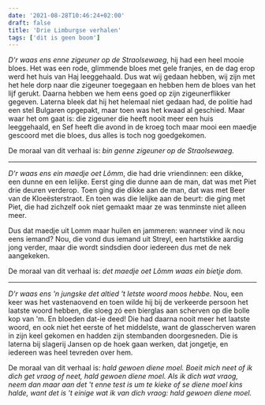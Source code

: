 ```yaml
---
date: '2021-08-28T10:46:24+02:00'
draft: false
title: 'Drie Limburgse verhalen'
tags: ['dit is geen boom']
---
```


*D'r waas ens enne zigeuner op de Straolsewaeg*, hij had een heel mooie bloes. Het was een rode, glimmende bloes met gele franjes, en de dag erop werd het huis van Haj leeggehaald. Dus wat wij gedaan hebben, wij zijn met het hele dorp naar die zigeuner toegegaan en hebben hem de bloes van het lijf gerukt. Daarna hebben we hem eens goed op zijn zigeunerflikker gegeven. Laterna bleek dat hij het helemaal niet gedaan had, de politie had een stel Bulgaren opgepakt, maar toen was het kwaad al geschied. Maar waar het om gaat is: die zigeuner die heeft nooit meer een huis leeggehaald, en Sef heeft die avond in de kroeg toch maar mooi een maedje gescoord met die bloes, dus alles is toch nog goedgekomen. 

De moraal van dit verhaal is: *bin genne zigeuner op de Straolsewaeg.*

<hr>

*D'r waas ens ein maedje oet Lômm*, die had drie vriendinnen: een dikke, een dunne en een lelijke. Eerst ging die dunne aan de man, dat was met Piet drie deuren verderop. Toen ging die dikke aan de man, dat was met Beer van de Kloeësterstraot. En toen was die lelijke aan de beurt: die ging met Piet, die had zichzelf ook niet gemaakt maar ze was tenminste niet alleen meer.

Dus dat maedje uit Lomm maar huilen en jammeren: wanneer vind ik nou eens iemand? Nou, die vond dus iemand uit Streyl, een hartstikke aardig jong verder, maar die wordt sindsdien door iedereen dus met de nek aangekeken.

De moraal van dit verhaal is: *det maedje oet Lômm waas ein bietje dom.*

<hr>

*D'r waas ens 'n jungske det altied 't letste woord moos hebbe.* Nou, een keer was het vastenaovend en toen wilde hij bij de verkeerde persoon het laatste woord hebben, die sloeg zó een bierglas aan scherven op die bolle kop van 'm. En bloeden dat-ie deed! Die had daarna nooit meer het laatste woord, en ook niet het eerste of het middelste, want de glasscherven waren in zijn keel gekomen en hadden zijn stembanden doorgesneden. Die is laterna bij slagerij Jansen op de hoek gaan werken, dat jongetje, en iedereen was heel tevreden over hem.

De moraal van dit verhaal is: *hald gewoen diene moel. Boeit mich neet of ik dich get vraog of neet, hald gewoen diene moel. Als ik dich wat vraog, neem dan maar aan det 't enne test is um te kieke of se diene moel kins halde, want det is 't einige wat ik van dich vraog: hald gewoen diene moel.*